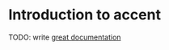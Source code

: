 # Introduction to accent

TODO: write [great documentation](http://jacobian.org/writing/what-to-write/)
